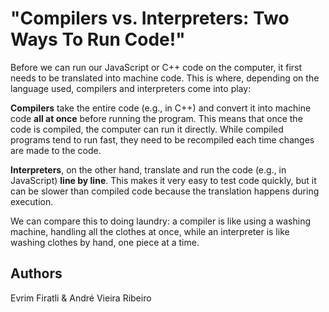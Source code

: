 <!-- BEGIN TITLE -->
# "Compilers vs. Interpreters: Two Ways To Run Code!"
<!-- END TITLE -->

<!-- BEGIN BODY -->
Before we can run our JavaScript or C++ code on the computer, it first needs to be translated into machine code. This is where, depending on the language used, compilers and interpreters come into play:

**Compilers** take the entire code (e.g., in C++) and convert it into machine code **all at once** before running the program. This means that once the code is compiled, the computer can run it directly. While compiled programs tend to run fast, they need to be recompiled each time changes are made to the code.

**Interpreters**, on the other hand, translate and run the code (e.g., in JavaScript) **line by line**. This makes it very easy to test code quickly, but it can be slower than compiled code because the translation happens during execution.

We can compare this to doing laundry: a compiler is like using a washing machine, handling all the clothes at once, while an interpreter is like washing clothes by hand, one piece at a time.
<!-- END BODY -->

## Authors
<!-- BEGIN AUTHOR -->
Evrim Firatli & André Vieira Ribeiro
<!-- END AUTHOR -->






